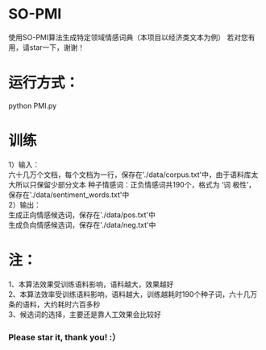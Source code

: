 # SO-PMI
使用SO-PMI算法生成特定领域情感词典（本项目以经济类文本为例） 
若对您有用，请star一下，谢谢！

# 运行方式： 
python PMI.py  

# 训练
1）输入：  
六十几万个文档，每个文档为一行，保存在'./data/corpus.txt'中，由于语料库太大所以只保留少部分文本 
种子情感词：正负情感词共190个，格式为 ‘词 极性’，保存在'./data/sentiment_words.txt'中  
2）输出：  
  生成正向情感候选词，保存在'./data/pos.txt'中   
生成负向情感候选词，保存在'./data/neg.txt'中  

# 注：
1、本算法效果受训练语料影响，语料越大，效果越好  
2、本算法效率受训练语料影响，语料越大，训练越耗时190个种子词，六十几万条的语料，大约耗时六百多秒  
3、候选词的选择，主要还是靠人工效果会比较好

### Please star it, thank you! :）
